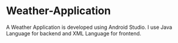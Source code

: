# Weather-Application
A Weather Application is developed using Android Studio. I use Java Language for backend and XML Language for frontend.
